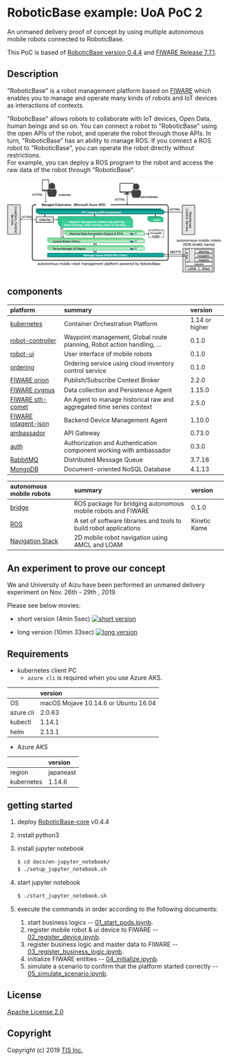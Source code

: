 # RoboticBase example: UoA PoC 2

An unmaned delivery proof of concept by using multiple autonomous mobile robots connected to RoboticBase.

This PoC is based of [RoboticBase version 0.4.4](https://github.com/RoboticBase/core/releases/tag/0.4.4) and [FIWARE Release 7.7.1](https://github.com/FIWARE/catalogue/releases/tag/FIWARE_7.7.1).

## Description
"RoboticBase" is a robot management platform based on [FIWARE](http://www.fiware.org/) which enables you to manage and operate many kinds of robots and IoT devices as interactions of contexts.

"RoboticBase" allows robots to collaborate with IoT devices, Open Data, human beings and so on. You can connect a robot to "RoboticBase" using the open APIs of the robot, and operate the robot through those APIs. In turn, "RoboticBase" has an ability to manage ROS. If you connect a ROS robot to "RoboticBase", you can operate the robot directly without restrictions.  
For example, you can deploy a ROS program to the robot and access the raw data of the robot through "RoboticBase".


![architecture.png](/docs/images/architecture.png)

## components
|platform|summary|version|
|:--|:--|:--|
|[kubernetes](https://kubernetes.io/)|Container Orchestration Platform|1.14 or higher|
|[robot-controller](https://github.com/RoboticBase/uoa-poc2-controller)|Waypoint management, Global route planning, Robot action handling, ...|0.1.0|
|[robot-ui](https://github.com/RoboticBase/uoa-poc2-robotui)|User interface of mobile robots|0.1.0|
|[ordering](https://github.com/RoboticBase/zaico-extensions)|Ordering service using cloud inventory control service|0.1.0|
|[FIWARE orion](https://fiware-orion.readthedocs.io/en/master/)|Publish/Subscribe Context Broker|2.2.0|
|[FIWARE cygnus](https://fiware-cygnus.readthedocs.io/en/latest/)|Data collection and Persistence Agent|1.15.0|
|[FIWARE sth-comet](https://fiware-sth-comet.readthedocs.io/en/latest/)|An Agent to manage historical raw and aggregated time series context|2.5.0|
|[FIWARE iotagent-json](https://fiware-iotagent-json.readthedocs.io/en/latest/)|Backend Device Management Agent|1.10.0||
|[ambassador](https://www.getambassador.io/)|API Gateway|0.73.0|
|[auth](https://github.com/RoboticBase/fiware-ambassador-auth)|Authorization and Authentication component working with ambassador|0.3.0|
|[RabbitMQ](https://www.rabbitmq.com/)|Distributed Message Queue|3.7.16|
|[MongoDB](https://www.mongodb.com/)|Document-oriented NoSQL Database|4.1.13|

|autonomous mobile robots|summary|version|
|:--|:--|:--|
|[bridge](https://github.com/RoboticBase/uoa_poc2_bridge)|ROS package for bridging autonomous mobile robots and FIWARE|0.1.0|
|[ROS](https://www.ros.org/)|A set of software libraries and tools to build robot applications|Kinetic Kame|
|[Navigation Stack](http://wiki.ros.org/navigation)|2D mobile robot navigation using AMCL and LOAM||


## An experiment to prove our concept
We and University of Aizu have been performed an unmaned delivery experiment on Nov. 26th - 29th , 2019.

Please see below movies:

* short version (4min 5sec)
[![short version](https://img.youtube.com/vi/R09vPSEbg1g/0.jpg)](https://www.youtube.com/watch?v=R09vPSEbg1g)

* long version (10min 33sec)
[![long version](https://img.youtube.com/vi/pR10cp93KX4/0.jpg)](https://www.youtube.com/watch?v=pR10cp93KX4)

## Requirements

* kubernetes client PC
    * `azure cli` is required when you use Azure AKS.

||version|
|:--|:--|
|OS|macOS Mojave 10.14.6 or Ubuntu 16.04|
|azure cli|2.0.63|
|kubectl|1.14.1|
|helm|2.13.1|

* Azure AKS

||version|
|:--|:--|
|region|japaneast|
|kubernetes|1.14.6|

## getting started
1. deploy [RoboticBase-core](https://github.com/RoboticBase/core) v0.4.4

1. install python3

1. install jupyter notebook

    ```bash
    $ cd docs/en-jupyter_notebook/
    $ ./setup_jupyter_notebook.sh
    ```
1. start jupyter notebook

    ```bash
    $ ./start_jupyter_notebook.sh
    ```

1. execute the commands in order according to the following documents:
    1. start business logics -- [01\_start\_pods.ipynb](/docs/en-jupyter_notebook/azure_aks/01_start_pods.ipynb).
    1. register mobile robot & ui device to FIWARE  -- [02\_register\_device.ipynb](/docs/en-jupyter_notebook/azure_aks/02_register_device.ipynb).
    1. register business logic and master data to FIWARE -- [03\_register\_business\_logic.ipynb](/docs/en-jupyter_notebook/azure_aks/03_register_business_logic.ipynb).
    1. initialize FIWARE entities -- [04\_initialize.ipynb](/docs/en-jupyter_notebook/azure_aks/04_initialize.ipynb).
    1. simulate a scenario to confirm that the platform started correctly -- [05\_simulate\_scenario.ipynb](/docs/en-jupyter_notebook/azure_aks/05_simulate_scenario.ipynb).

## License

[Apache License 2.0](/LICENSE)

## Copyright
Copyright (c) 2019 [TIS Inc.](https://www.tis.co.jp/)
